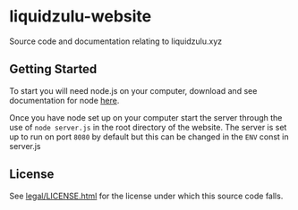 liquidzulu-website
==================
Source code and documentation relating to liquidzulu.xyz


Getting Started
---------------
To start you will need node.js on your computer, download and see documentation for node [here](https://nodejs.org/en/).

Once you have node set up on your computer start the server through the use of `node server.js` in the root directory of the website. The server is set up to run on port `8080` by default but this can be changed in the `ENV` const in server.js


License
-------
See [legal/LICENSE.html](./legal/LICENSE.html) for the license under which this source code falls.